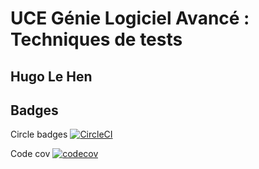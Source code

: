 # UCE Génie Logiciel Avancé : Techniques de tests

## Hugo Le Hen

## Badges

Circle badges
[![CircleCI](https://dl.circleci.com/status-badge/img/gh/hugolh/ceri-m1-techniques-de-test/tree/master.svg?style=svg)](https://dl.circleci.com/status-badge/redirect/gh/hugolh/ceri-m1-techniques-de-test/tree/master)

Code cov
[![codecov](https://codecov.io/github/hugolh/ceri-m1-techniques-de-test/graph/badge.svg?token=P1IZQQA8N0)](https://codecov.io/github/hugolh/ceri-m1-techniques-de-test)